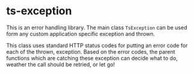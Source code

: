 # ts-exception

This is an error handling library. The main class `TsException` can be used form any custom application specific exception and thrown.

This class uses standard HTTP status codes for putting an error code for each of the thrown, exception. Based on the error codes, the parent functions which are catching these exception can decide what to do, weather the call should be retried, or let go!
